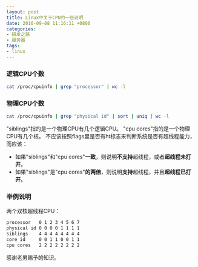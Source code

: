 ```yaml
---
layout: post
title: Linux中关于CPU的一些说明
date: 2010-09-08 11:16:11 +0800
categories:
- 研发之路
- 服务器
tags:
- linux
---
```


### 逻辑CPU个数

```bash
cat /proc/cpuinfo | grep "processor" | wc -l
```

### 物理CPU个数

```bash
cat /proc/cpuinfo | grep "physical id" | sort | uniq | wc -l
```

"siblings"指的是一个物理CPU有几个逻辑CPU。
"cpu cores"指的是一个物理CPU有几个核。
不应该按照flags里是否有ht标志来判断系统是否有超线程能力，而应该：
* 如果"siblings"和"cpu cores"**一致**，则说明**不支持**超线程，或者**超线程未打开**。
* 如果"siblings"是"cpu cores"**的两倍**，则说明**支持**超线程，并且**超线程已打开**。

### 举例说明

两个双核超线程CPU：

```bash
processor   0 1 2 3 4 5 6 7
physical id 0 0 0 0 1 1 1 1
siblings    4 4 4 4 4 4 4 4
core id     0 0 1 1 0 0 1 1
cpu cores   2 2 2 2 2 2 2 2
```

感谢老男赐予的知识。